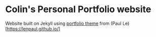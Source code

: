# Colin's Personal Portfolio website

Website built on Jekyll using [portfolio theme](https://github.com/LeNPaul/portfolio-jekyll-theme) from (Paul Le)[https://lenpaul.github.io/]
